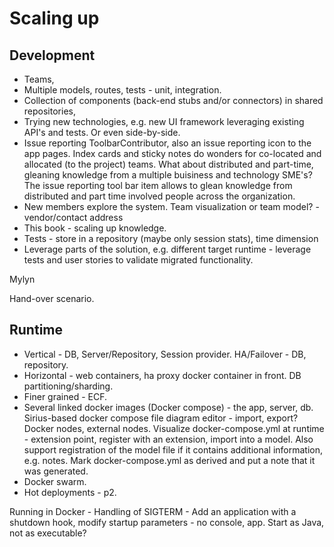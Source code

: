 # Scaling up

## Development 

* Teams, 
* Multiple models, routes, tests - unit, integration. 
* Collection of components (back-end stubs and/or connectors) in shared repositories, 
* Trying new technologies, e.g. new UI framework leveraging existing API's and tests. Or even side-by-side.
* Issue reporting ToolbarContributor, also an issue reporting icon to the app pages. Index cards and sticky notes do wonders for co-located and allocated (to the project) teams. What about distributed and part-time, gleaning knowledge from a multiple buisiness and technology SME's? The issue reporting tool bar item allows to glean knowledge from distributed and part time involved people across the organization. 
* New members explore the system. Team visualization or team model? - vendor/contact address
* This book - scaling up knowledge.
* Tests - store in a repository (maybe only session stats), time dimension
* Leverage parts of the solution, e.g. different target runtime - leverage tests and user stories to validate migrated functionality.

Mylyn

Hand-over scenario.


## Runtime

* Vertical - DB, Server/Repository, Session provider. HA/Failover - DB, repository. 
* Horizontal -  web containers, ha proxy docker container in front. DB partitioning/sharding.
* Finer grained - ECF.
* Several linked docker images (Docker compose) - the app, server, db. Sirius-based docker compose file diagram editor - import, export? Docker nodes, external nodes. Visualize docker-compose.yml at runtime - extension point, register with an extension, import into a model. Also support registration of the model file if it contains additional information, e.g. notes. Mark docker-compose.yml as derived and put a note that it was generated.
* Docker swarm. 
* Hot deployments - p2.

Running in Docker - Handling of SIGTERM - Add an application with a shutdown hook, modify startup parameters - no console, app. Start as Java, not as executable?